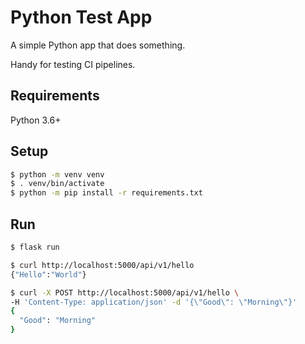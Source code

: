# Python Test App

A simple Python app that does something.

Handy for testing CI pipelines.

## Requirements

Python 3.6+

## Setup

```bash
$ python -m venv venv
$ . venv/bin/activate
$ python -m pip install -r requirements.txt
```

## Run

```bash
$ flask run

$ curl http://localhost:5000/api/v1/hello
{"Hello":"World"}

$ curl -X POST http://localhost:5000/api/v1/hello \
-H 'Content-Type: application/json' -d '{\"Good\": \"Morning\"}'
{
  "Good": "Morning"
}
```
